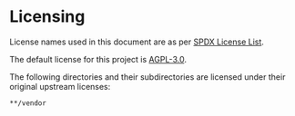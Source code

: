 # Licensing

License names used in this document are as per [SPDX License List](https://spdx.org/licenses/).

The default license for this project is [AGPL-3.0](LICENSE).

The following directories and their subdirectories are licensed under their original upstream licenses:

```txt
**/vendor
```
